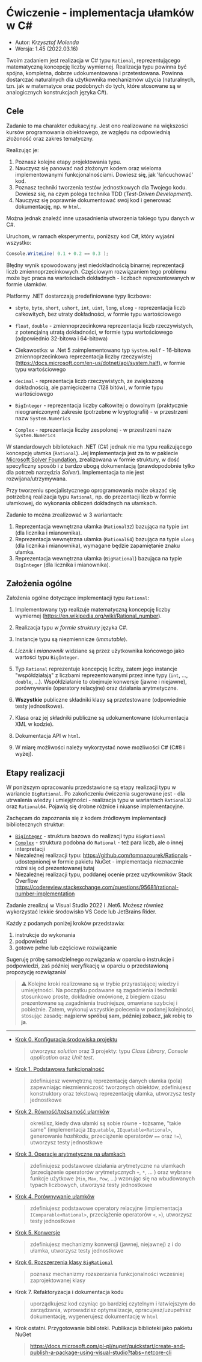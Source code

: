 # Ćwiczenie - implementacja ułamków w C#

* Autor: _Krzysztof Molenda_
* Wersja: 1.45 (2022.03.16)

Twoim zadaniem jest realizacja w C# typu `Rational`, reprezentującego matematyczną koncepcję liczby wymiernej. Realizacja typu powinna być spójna, kompletna, dobrze udokumentowana i przetestowana. Powinna dostarczać naturalnych dla użytkownika mechanizmów użycia (naturalnych, tzn. jak w matematyce oraz podobnych do tych, które stosowane są w analogicznych konstrukcjach języka C#).

## Cele

Zadanie to ma charakter edukacyjny. Jest ono realizowane na większości kursów programowania obiektowego, ze względu na odpowiednią złożoność oraz zakres tematyczny.

Realizując je:

1. Poznasz kolejne etapy projektowania typu.
2. Nauczysz się panować nad złożonym kodem oraz wieloma implementowanymi funkcjonalnościami. Dowiesz się, jak 'łańcuchować' kod.
3. Poznasz techniki tworzenia testów jednostkowych dla Twojego kodu. Dowiesz się, na czym polega technika TDD (_Test-Driven Development_).
4. Nauczysz się poprawnie dokumentować swój kod i generować dokumentację, np. w `html`.

Można jednak znaleźć inne uzasadnienia utworzenia takiego typu danych w C#.

Uruchom, w ramach eksperymentu, poniższy kod C#, który wyjaśni wszystko:

```csharp {dotnescript=csharp }
Console.WriteLine( 0.1 + 0.2 == 0.3 );
```

Błędny wynik spowodowany jest niedokładnością binarnej reprezentacji liczb zmiennoprzecinkowych. Częściowym rozwiązaniem tego problemu może byc praca na wartościach dokładnych - liczbach reprezentowanych w formie ułamków.

Platformy .NET dostarczają predefiniowane typy liczbowe:

* `sbyte`, `byte`, `short`, `ushort`, `int`, `uint`, `long`, `ulong` - reprezentacja liczb całkowitych, bez utraty dokładności, w formie typu wartościowego

* `float`, `double` - zmiennoprzecinkowa reprezentacja liczb rzeczywistych, z potencjalną utratą dokładności, w formie typu wartościowego (odpowiednio 32-bitowa i 64-bitowa)

* Ciekawostka: w .Net 5 zaimplementowano typ `System.Half` - 16-bitowa zmiennoprzecinkowa reprezentacja liczby rzeczywistej (<https://docs.microsoft.com/en-us/dotnet/api/system.half>), w formie typu wartościowego

* `decimal` - reprezentacja liczb rzeczywistych, ze zwiększoną dokładnością, ale pamięciożerna (128 bitów), w formie typu wartościowego

* `BigInteger` - reprezentacja liczby całkowitej o dowolnym (praktycznie nieograniczonym) zakresie (potrzebne w kryptografii) - w przestrzeni nazw `System.Numerics`

* `Complex` - reprezentacja liczby zespolonej - w przestrzeni nazw `System.Numerics`

W standardowych bibliotekach .NET (C#) jednak nie ma typu realizującego koncepcję ułamka (`Rational`). Jej implementacja jest za to w pakiecie [Microsoft Solver Foundation](https://msdn.microsoft.com/en-us/library/microsoft.solverfoundation.common.rational), zrealizowana w formie struktury, w dość specyficzny sposób i z bardzo ubogą dokumentacją (prawdopodobnie tylko dla potrzeb narzędzia *Solver*). Implementacja ta nie jest rozwijana/utrzymywana.

Przy tworzeniu specjalistycznego oprogramowania może okazać się potrzebną realizacja typu `Rational`, np. do prezentacji liczb w formie ułamkowej, do wykonania obliczeń dokładnych na ułamkach.

Zadanie to można zrealizować w 3 wariantach:

1. Reprezentacja wewnętrzna ułamka (`Rational32`) bazująca na typie `int` (dla licznika i mianownika).
2. Reprezentacja wewnętrzna ułamka (`Rational64`) bazująca na typie `ulong` (dla licznika i mianownika), wymagane będzie zapamiętanie znaku ułamka.
3. Reprezentacja wewnętrzna ułamka (`BigRational`) bazująca na typie `BigInteger` (dla licznika i mianownika).

## Założenia ogólne

Założenia ogólne dotyczące implementacji typu `Rational`:

1. Implementowany typ realizuje matematyczną koncepcję liczby wymiernej (<https://en.wikipedia.org/wiki/Rational_number>).

2. Realizacja typu *w formie struktury* języka C#.

3. Instancje typu są niezmiennicze (_immutable_).

4. _Licznik_ i _mianownik_ widziane są przez użytkownika końcowego jako wartości typu `BigInteger`.

5. Typ `Rational` reprezentuje koncepcję liczby, zatem jego instancje "współdziałają" z liczbami reprezentowanymi przez inne typy (`int`, ..., `double`, ...). Współdziałanie to obejmuje konwersje (jawne i niejawne), porównywanie (operatory relacyjne) oraz działania arytmetyczne.

6. **Wszystkie** publiczne składniki klasy są przetestowane (odpowiednie testy jednostkowe).

7. Klasa oraz jej składniki publiczne są udokumentowane (dokumentacja XML w kodzie).

8. Dokumentacja API w `html`.

9. W miarę możliwości należy wykorzystać nowe możliwości C# (C#8 i wyżej).

## Etapy realizacji

W poniższym opracowaniu przedstawione są etapy realizacji typu w wariancie `BigRational`. Po zakończeniu ćwiczenia sugerowane jest - dla utrwalenia wiedzy i umiejętności - realizacja typu w wariantach `Rational32` oraz `Rational64`. Pojawią się drobne różnice i niuanse implementacyjne.

Zachęcam do zapoznania się z kodem źródłowym implementacji bibliotecznych struktur:

* [`BigInteger`](https://github.com/microsoft/referencesource/blob/master/System.Numerics/System/Numerics/BigInteger.cs) - struktura bazowa do realizacji typu `BigRational`
* [`Complex`](https://github.com/microsoft/referencesource/blob/master/System.Numerics/System/Numerics/Complex.cs) - struktura podobna do `Rational` - też para liczb, ale o innej interpretacji
* Niezależnej realizacji typu: <https://github.com/tompazourek/Rationals> - udostepnionej w formie pakietu NuGet - implementacja nieznacznie różni się od prezentowanej tutaj
* Niezależnej realizacji typu, poddanej ocenie przez uzytkowników Stack Overflow <https://codereview.stackexchange.com/questions/95681/rational-number-implementation>


Zadanie zrealizuj w Visual Studio 2022 i .Net6. Możesz również wykorzystać lekkie środowisko VS Code lub JetBrains Rider.

Każdy z podanych poniżej kroków przedstawia:

1. instrukcje do wykonania
2. podpowiedzi
3. gotowe pełne lub częściowe rozwiązanie

Sugeruję próbę samodzielnego rozwiązania w oparciu o instrukcje i podpowiedzi, zaś później weryfikację w oparciu o przedstawioną propozycję rozwiązania!

> ⚠️ Kolejne kroki realizowane są w trybie przyrastającej wiedzy i umiejętności. Na początku podawane są zagadnienia i techniki stosunkowo proste, dokładnie omówione, z biegiem czasu prezentowane są zagadnienia trudniejsze, omawiane szybciej i pobieżnie. Zatem, wykonuj wszystkie polecenia w podanej kolejności, stosując zasadę: **najpierw spróbuj sam, później zobacz, jak robię to ja**.

- - -

* [Krok 0. Konfiguracja środowiska projektu](step00.md)
    > utworzysz _solution_ oraz 3 projekty: typu _Class Library_, _Console application_ oraz _Unit test_.

* [Krok 1. Podstawowa funkcjonalność](step01.md)
    > zdefiniujesz wewnętrzną reprezentację danych ułamka (pola) zapewniając niezmienniczość tworzonych obiektów, zdefiniujesz konstruktory oraz tekstową reprezentację ułamka, utworzysz testy jednostkowe

* [Krok 2. Równość/tożsamość ułamków](step02.md)
    > określisz, kiedy dwa ułamki są sobie równe - tożsame, "takie same" (implementacja `IEquatable`, `IEquatable<Rational>`, generowanie _hashkodu_, przeciążenie operatorów `==` oraz `!=`), utworzysz testy jednostkowe

* [Krok 3. Operacje arytmetyczne na ułamkach](step03.md)
    > zdefiniujesz podstawowe działania arytmetyczne na ułamkach (przeciążenie operatorów arytmetycznych `+`, `*`, ... ) oraz wybrane funkcje użytkowe (`Min`, `Max`, `Pow`, ...) wzorując się na wbudowanych typach liczbowych, utworzysz testy jednostkowe

* [Krok 4. Porównywanie ułamków](step04.md)
    > zdefiniujesz podstawowe operatory relacyjne (implementacja `IComparable<Rational>`, przeciążenie operatorów `<`, `>`), utworzysz testy jednostkowe

* [Krok 5. Konwersje](step05.md)
    > zdefiniujesz mechanizmy konwersji (jawnej, niejawnej) z i do ułamka, utworzysz testy jednostkowe

* [Krok 6. Rozszerzenia klasy `BigRational`](step06.md)
    > poznasz mechanizmy rozszerzania funkcjonalności wcześniej zaprojektowanej klasy

* Krok 7. Refaktoryzacja i dokumentacja kodu
    > uporządkujesz kod czyniąc go bardziej czytelnym i łatwiejszym do zarządzania, wprowadzisz optymalizacje, opracujesz/uzupełnisz dokumentację, wygenerujesz dokumentację w `html`

* Krok ostatni. Przygotowanie biblioteki. Publikacja biblioteki jako pakietu NuGet
    > <https://docs.microsoft.com/pl-pl/nuget/quickstart/create-and-publish-a-package-using-visual-studio?tabs=netcore-cli>